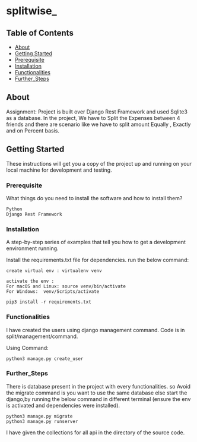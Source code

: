 # splitwise_

## Table of Contents

- [About](#about)
- [Getting Started](#getting_started)
- [Prerequisite](#Prerequisite)
- [Installation](#Installation)
- [Functionalities](#Functionalities)
- [Further_Steps](#Further_Steps)


## About <a name = "about"></a>

Assignment:  Project is built over Django Rest Framework and used Sqlite3 as a database. In the project, We have to Split the Expenses between 4 friends and there are scenario like we have to split amount Equally , Exactly and on Percent basis.


## Getting Started <a name = "getting_started"></a>

These instructions will get you a copy of the project up and running on your local machine for development and testing.

### Prerequisite

What things do you need to install the software and how to install them?

```
Python
Django Rest Framework
```

### Installation

A step-by-step series of examples that tell you how to get a development environment running.

Install the requirements.txt file for dependencies. run the below command: 
```
create virtual env : virtualenv venv

activate the env : 
For macOS and Linux: source venv/bin/activate
For Windows:  venv/Scripts/activate

pip3 install -r requirements.txt
```
### Functionalities
I have created the users using django management command. Code is in split/management/command. 

Using Command:
```
python3 manage.py create_user
```


### Further_Steps
There is database present in the project with every functionalities. so Avoid the migrate command is you want to use the same database else start the django,by running the below command in different terminal (ensure the env is activated and dependencies were installed).

```
python3 manage.py migrate
python3 manage.py runserver
```


I have given the collections for all api in the directory of the source code.
